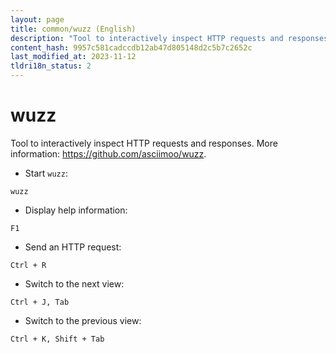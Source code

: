 ```yaml
---
layout: page
title: common/wuzz (English)
description: "Tool to interactively inspect HTTP requests and responses."
content_hash: 9957c581cadccdb12ab47d805148d2c5b7c2652c
last_modified_at: 2023-11-12
tldri18n_status: 2
---
```

# wuzz

Tool to interactively inspect HTTP requests and responses.
More information: <https://github.com/asciimoo/wuzz>.

- Start `wuzz`:

`wuzz`

- Display help information:

`F1`

- Send an HTTP request:

`Ctrl + R`

- Switch to the next view:

`Ctrl + J, Tab`

- Switch to the previous view:

`Ctrl + K, Shift + Tab`
